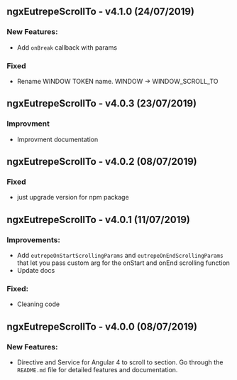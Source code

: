 ## ngxEutrepeScrollTo - v4.1.0 (24/07/2019)

### New Features:

* Add `onBreak` callback with params

### Fixed

* Rename WINDOW TOKEN name. WINDOW -> WINDOW_SCROLL_TO



## ngxEutrepeScrollTo - v4.0.3 (23/07/2019)

### Improvment

* Improvment documentation



## ngxEutrepeScrollTo - v4.0.2 (08/07/2019)

### Fixed

* just upgrade version for npm package



## ngxEutrepeScrollTo - v4.0.1 (11/07/2019)

### Improvements:

* Add `eutrepeOnStartScrollingParams` and `eutrepeOnEndScrollingParams` that let you pass custom arg for the onStart and onEnd scrolling function
* Update docs

### Fixed:

* Cleaning code



## ngxEutrepeScrollTo - v4.0.0 (08/07/2019)

### New Features:

* Directive and Service for Angular 4 to scroll to section. Go through the `README.md` file for detailed features and documentation.
